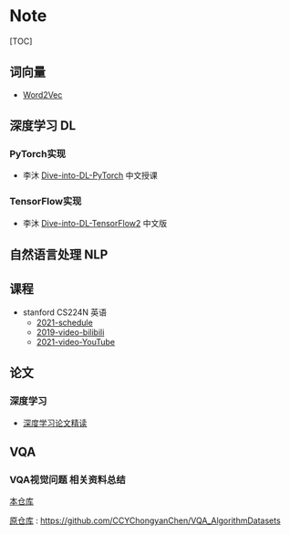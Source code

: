 # Note

[TOC]

## 词向量

- [Word2Vec](./Word2Vec/README.md)



## 深度学习 DL

### PyTorch实现

- 李沐 [Dive-into-DL-PyTorch](./Dive-into-DL-PyTorch/README.md)  中文授课



### TensorFlow实现

- 李沐 [Dive-into-DL-TensorFlow2](https://github.com/TrickyGo/Dive-into-DL-TensorFlow2.0)  中文版



## 自然语言处理 NLP

## 课程

- stanford CS224N 英语
  - [2021-schedule](http://web.stanford.edu/class/cs224n/index.html#schedule)
  - [2019-video-bilibili](https://www.bilibili.com/video/BV1pt411h7aT?from=search&seid=15959901733585311512&spm_id_from=333.337.0.0)
  - [2021-video-YouTube](https://www.youtube.com/watch?v=rmVRLeJRkl4&list=PLoROMvodv4rOSH4v6133s9LFPRHjEmbmJ)



## 论文

### 深度学习

- [深度学习论文精读](https://github.com/mli/paper-reading)



## VQA

### VQA视觉问题 相关资料总结

[本仓库](./Related-data.md) 

[原仓库](https://github.com/CCYChongyanChen/VQA_AlgorithmDatasets) : https://github.com/CCYChongyanChen/VQA_AlgorithmDatasets